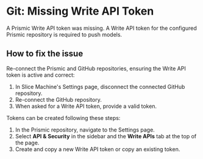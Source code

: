 # Git: Missing Write API Token

A Prismic Write API token was missing. A Write API token for the configured Prismic repository is required to push models.

## How to fix the issue

Re-connect the Prismic and GitHub repositories, ensuring the Write API token is active and correct:

1. In Slice Machine's Settings page, disconnect the connected GitHub repository.
1. Re-connect the GitHub repository.
1. When asked for a Write API token, provide a valid token.

Tokens can be created following these steps:

1. In the Prismic repository, navigate to the Settings page.
1. Select **API & Security** in the sidebar and the **Write APIs** tab at the top of the page.
1. Create and copy a new Write API token or copy an existing token.
